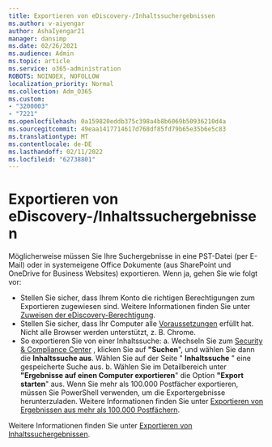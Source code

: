 ```yaml
---
title: Exportieren von eDiscovery-/Inhaltssuchergebnissen
ms.author: v-aiyengar
author: AshaIyengar21
manager: dansimp
ms.date: 02/26/2021
ms.audience: Admin
ms.topic: article
ms.service: o365-administration
ROBOTS: NOINDEX, NOFOLLOW
localization_priority: Normal
ms.collection: Adm_O365
ms.custom:
- "3200003"
- "7221"
ms.openlocfilehash: 0a159820eddb375c398a4b8b6069b50936210d4a
ms.sourcegitcommit: 49eaa1417714617d768df85fd79b65e35b6e5c83
ms.translationtype: MT
ms.contentlocale: de-DE
ms.lasthandoff: 02/11/2022
ms.locfileid: "62738801"
---
```

# <a name="export-ediscoverycontent-search-results"></a>Exportieren von eDiscovery-/Inhaltssuchergebnissen

Möglicherweise müssen Sie Ihre Suchergebnisse in eine PST-Datei (per E-Mail) oder in systemeigene Office Dokumente (aus SharePoint und OneDrive for Business Websites) exportieren. Wenn ja, gehen Sie wie folgt vor:

- Stellen Sie sicher, dass Ihrem Konto die richtigen Berechtigungen zum Exportieren zugewiesen sind. Weitere Informationen finden Sie unter [Zuweisen der eDiscovery-Berechtigung](https://go.microsoft.com/fwlink/?linkid=2102406).
- Stellen Sie sicher, dass Ihr Computer alle [Voraussetzungen](https://docs.microsoft.com/office365/securitycompliance/export-search-results#before-you-begin) erfüllt hat. Nicht alle Browser werden unterstützt, z. B. Chrome.
- So exportieren Sie von einer Inhaltssuche: a. Wechseln Sie zum [Security & Compliance Center](https://protection.office.com/contentsearch) , klicken Sie auf **"Suchen**", und wählen Sie dann die **Inhaltssuche aus**. Wählen Sie auf der Seite " **Inhaltssuche** " eine gespeicherte Suche aus.
    b. Wählen Sie im Detailbereich unter **"Ergebnisse auf einen Computer exportieren**" die Option **"Export starten**" aus. Wenn Sie mehr als 100.000 Postfächer exportieren, müssen Sie PowerShell verwenden, um die Exportergebnisse herunterzuladen. Weitere Informationen finden Sie unter [Exportieren von Ergebnissen aus mehr als 100.000 Postfächern](https://go.microsoft.com/fwlink/?linkid=2143861).

Weitere Informationen finden Sie unter [Exportieren von Inhaltssuchergebnissen](https://go.microsoft.com/fwlink/?linkid=2102118).